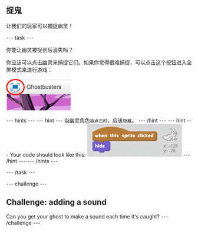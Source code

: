## 捉鬼

让我们的玩家可以捕捉幽灵！

\--- task \---

你能让幽灵被捉到后消失吗？

你应该可以点击幽灵来捕捉它们。如果你觉得很难捕捉，可以点击这个按钮进入全屏模式来进行游戏：

![screenshot](images/ghost-fullscreen.png)

\--- hints \--- \--- hint \--- 当幽灵角色`被点击时`，应该`隐藏`。 \--- /hint \--- \--- hint \--- Your code should look like this: ![screenshot](images/ghost-catch-code.png) \--- /hint \--- \--- /hints \---

\--- /task \---

\--- challenge \---

## Challenge: adding a sound

Can you get your ghost to make a sound each time it's caught? \--- /challenge \---